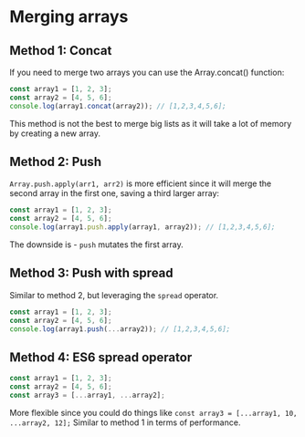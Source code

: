 # Merging arrays

## Method 1: Concat
If you need to merge two arrays you can use the Array.concat() function:
```js
const array1 = [1, 2, 3];
const array2 = [4, 5, 6];
console.log(array1.concat(array2)); // [1,2,3,4,5,6];
```

This method is not the best to merge big lists as it will take a lot of memory by creating a new array. 

## Method 2: Push
`Array.push.apply(arr1, arr2)` is more efficient since it will merge the second array in the first one, saving a third larger array:

```js
const array1 = [1, 2, 3];
const array2 = [4, 5, 6];
console.log(array1.push.apply(array1, array2)); // [1,2,3,4,5,6];
```

The downside is - `push` mutates the first array.

## Method 3: Push with spread
Similar to method 2, but leveraging the `spread` operator.

```js
const array1 = [1, 2, 3];
const array2 = [4, 5, 6];
console.log(array1.push(...array2)); // [1,2,3,4,5,6];
```

## Method 4: ES6 spread operator
```js
const array1 = [1, 2, 3];
const array2 = [4, 5, 6];
const array3 = [...array1, ...array2];
```

More flexible since you could do things like `const array3 = [...array1, 10, ...array2, 12];` Similar to method 1 in terms of performance.